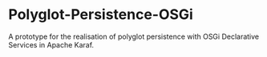# Polyglot-Persistence-OSGi
A prototype for the realisation of polyglot persistence with OSGi Declarative Services in Apache Karaf.
